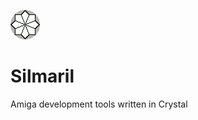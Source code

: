 ![Logo](https://raw.githubusercontent.com/lhz/silmaril/master/silmaril.png "Silmaril")
# Silmaril
Amiga development tools written in Crystal
